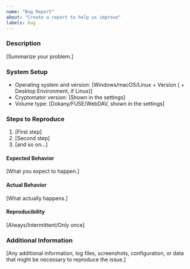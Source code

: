 ```yaml
---
name: "Bug Report"
about: "Create a report to help us improve"
labels: bug
---
```


<!--
**************************************
    ⚠️⚠️⚠️ READ CAREFULLY ⚠️⚠️⚠️
**************************************

Do you want to ask a QUESTION? Are you looking for SUPPORT?
We're happy to help you via our support channels! Please read: https://github.com/cryptomator/cryptomator/blob/develop/SUPPORT.md

By filing an issue, you are expected to comply with our code of conduct: https://github.com/cryptomator/cryptomator/blob/develop/.github/CODE_OF_CONDUCT.md

Of course, we also expect you to search for existing similar issues first! ;) https://github.com/cryptomator/cryptomator/issues?q=

⚠️ IMPORTANT: If you don't stick to this template, the issue will get closed.
-->

### Description

[Summarize your problem.]

### System Setup

* Operating system and version: [Windows/macOS/Linux + Version ( + Desktop Environment, if Linux)]
* Cryptomator version: [Shown in the settings]
* Volume type: [Dokany/FUSE/WebDAV, shown in the settings]

### Steps to Reproduce

1. [First step]
2. [Second step]
3. [and so on…]

#### Expected Behavior

[What you expect to happen.]

#### Actual Behavior

[What actually happens.]

#### Reproducibility

[Always/Intermittent/Only once]

### Additional Information

[Any additional information, log files, screenshots, configuration, or data that might be necessary to reproduce the issue.]

<!--
If you want to add the log file or screenshots, please add them as attachments. If your log file seems empty and doesn't show any errors, you may enable the debug mode first. Here is how to do that: https://community.cryptomator.org/t/how-do-i-enable-debug-mode/36

Then reproduce the problem to ensure all important information is contained in there. You may use test data or redact sensitive information from the log file.

Log file location:
- Windows: %appdata%/Cryptomator
- macOS: ~/Library/Logs/Cryptomator
- Linux: ~/.local/share/Cryptomator/logs
-->
